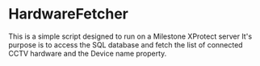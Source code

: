 # HardwareFetcher
This is a simple script designed to run on a Milestone XProtect server
It's purpose is to access the SQL database and fetch the list of connected CCTV hardware and the Device name property.
